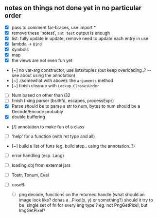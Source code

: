 ## notes on things not done yet in no particular order

- [x] pass to comment far-braces, use import *
- [x] remove these 'notest', `ant test` output is enough
- [x] list: fully update in update, remove need to update each entry in use
- [x] lambda -> `Bind`
- [x] symbols
- [x] map
- [x] the views are not even fun yet
- [~] no var-arg constructor, use lists/tuples (but keep overloading..? -- see about using the annotation)
- [~] .(somewhat with above): the `arguments` method
- [~] finish cleanup with `Lookup.ClassesUnder`
- [ ] Num based on other than i32
- [ ] finish fixing parser (bsilhfd, escapes, processExpr)
- [x] Parse should be to parse a str to num, bytes to num should be a Decode/Encode probably
- [x] double buffering
- [/] annotation to make fun of a class
- [ ] 'help' for a function (with ret type and all)
- [~] build a list of funs (eg. build step.. using the annotation..?)
- [ ] error handling (esp. Lang)
- [ ] loading obj from external jars
- [ ] Tostr, Tonum, Eval

- [ ] caseB:
    - [ ] png decode, functions on the returned handle (what should an image look like? dohas a ..Pixel(x, y) or something?)
          should it try to be 'single set of fn for every img type'? eg. not PngGetPixel, but ImgGetPixel?
